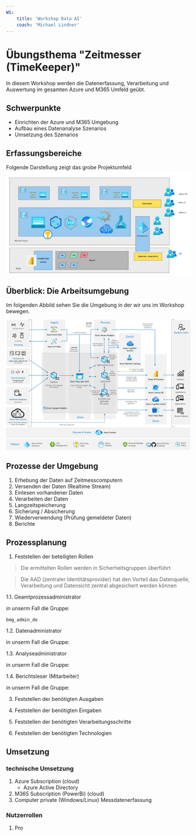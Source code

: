 ```yaml
---
WS:
    title: 'Workshop Data AI'
    coach: 'Michael Lindner'
---
```


# Übungsthema "Zeitmesser (TimeKeeper)"

In diesem Workshop werden die Datenerfassung, Verarbeitung und Auswertung im gesamten Azure und M365 Umfeld geübt.

## Schwerpunkte

- Einrichten der Azure und M365 Umgebung
- Aufbau eines Datenanalyse Szenarios
- Umsetzung des Szenarios

## Erfassungsbereiche

Folgende Darstellung zeigt das grobe Projektumfeld
![Projektumfeld](_images/bigpicture.jpg)

## Überblick: Die Arbeitsumgebung

Im folgenden Abbild sehen Sie die Umgebung in der wir uns im Workshop bewegen.

![Gesamtumfeld](_images/azure-analytics-end-to-end.png)

## Prozesse der Umgebung

1. Erhebung der Daten auf Zeitmesscomputern
2. Versenden der Daten (Realtime Stream)
3. Einlesen vorhandener Daten
4. Verarbeiten der Daten
5. Langzeitspeicherung
6. Sicherung / Absicherung
7. Wiederverwendung (Prüfung gemeldeter Daten)
8. Berichte

## Prozessplanung

1. Feststellen der beteiligten Rollen
> Die ermittelten Rollen werden in Sicherheitsgruppen überführt
 
> Die AAD (zentraler Identitätsprovider) hat den Vorteil das Datenquelle, Verarbeitung und Datensicht zentral abgesichert werden können

1.1. Geamtprozessadministrator

in unserm Fall die Gruppe:
```
bmg_admin_de
```
1.2. Datenadministrator

in unserm Fall die Gruppe:

1.3. Analyseadministrator

in unserm Fall die Gruppe:

1.4. Berichtsleser (Mitarbeiter)

in unserm Fall die Gruppe:

3. Feststellen der benötigten Ausgaben

5. Feststellen der benötigten Eingaben

7. Feststellen der benötigten Verarbeitungsschritte

9. Feststellen der benötigten Technologien

## Umsetzung

### technische Umsetzung

1. Azure Subscription (cloud)
   - Azure Active Directory
2. M365 Subscription (PowerBi) (cloud)
3. Computer private (Windows/Linux) Messdatenerfassung

### Nutzerrollen

1. Pro
